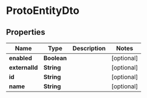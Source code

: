 

# ProtoEntityDto


## Properties

| Name | Type | Description | Notes |
|------------ | ------------- | ------------- | -------------|
|**enabled** | **Boolean** |  |  [optional] |
|**externalId** | **String** |  |  [optional] |
|**id** | **String** |  |  [optional] |
|**name** | **String** |  |  [optional] |



